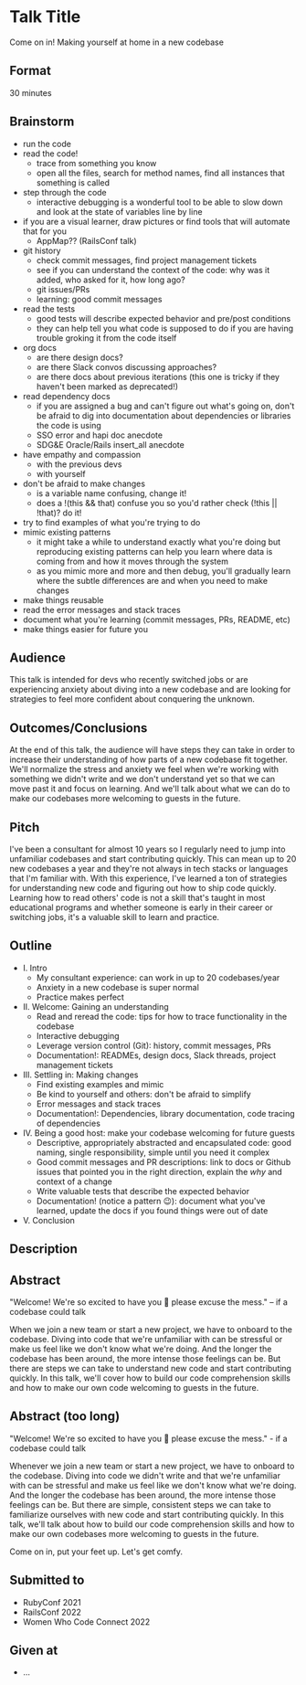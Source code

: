 # Talk Title
Come on in! Making yourself at home in a new codebase

## Format
30 minutes

## Brainstorm
- run the code
- read the code!
  - trace from something you know
  - open all the files, search for method names, find all instances that something is called
- step through the code
  - interactive debugging is a wonderful tool to be able to slow down and look at the state of variables line by line
- if you are a visual learner, draw pictures or find tools that will automate that for you
  - AppMap?? (RailsConf talk)
- git history
  - check commit messages, find project management tickets
  - see if you can understand the context of the code: why was it added, who asked for it, how long ago?
  - git issues/PRs  
  - learning: good commit messages
- read the tests
  - good tests will describe expected behavior and pre/post conditions
  - they can help tell you what code is supposed to do if you are having trouble groking it from the code itself
- org docs
  - are there design docs?
  - are there Slack convos discussing approaches?
  - are there docs about previous iterations (this one is tricky if they haven't been marked as deprecated!)
- read dependency docs
  - if you are assigned a bug and can't figure out what's going on, don't be afraid to dig into documentation about dependencies or libraries the code is using
  - SSO error and hapi doc anecdote
  - SDG&E Oracle/Rails insert_all anecdote
- have empathy and compassion
  - with the previous devs
  - with yourself
- don't be afraid to make changes
  - is a variable name confusing, change it!
  - does a !(this && that) confuse you so you'd rather check (!this || !that)? do it!
- try to find examples of what you're trying to do
- mimic existing patterns
  - it might take a while to understand exactly what you're doing but reproducing existing patterns can help you learn where data is coming from and how it moves through the system
  - as you mimic more and more and then debug, you'll gradually learn where the subtle differences are and when you need to make changes
- make things reusable
- read the error messages and stack traces
- document what you're learning (commit messages, PRs, README, etc)
- make things easier for future you

## Audience
This talk is intended for devs who recently switched jobs or are experiencing anxiety about diving into a new codebase and are looking for strategies to feel more confident about conquering the unknown.


## Outcomes/Conclusions
At the end of this talk, the audience will have steps they can take in order to increase their understanding of how parts of a new codebase fit together. We'll normalize the stress and anxiety we feel when we're working with something we didn't write and we don't understand yet so that we can move past it and focus on learning. And we'll talk about what we can do to make our codebases more welcoming to guests in the future.

## Pitch
I've been a consultant for almost 10 years so I regularly need to jump into unfamiliar codebases and start contributing quickly. This can mean up to 20 new codebases a year and they're not always in tech stacks or languages that I'm familiar with. With this experience, I've learned a ton of strategies for understanding new code and figuring out how to ship code quickly. Learning how to read others' code is not a skill that's taught in most educational programs and whether someone is early in their career or switching jobs, it's a valuable skill to learn and practice.


## Outline
- I. Intro
  - My consultant experience: can work in up to 20 codebases/year
  - Anxiety in a new codebase is super normal
  - Practice makes perfect
- II. Welcome: Gaining an understanding
  - Read and reread the code: tips for how to trace functionality in the codebase
  - Interactive debugging
  - Leverage version control (Git): history, commit messages, PRs
  - Documentation!: READMEs, design docs, Slack threads, project management tickets
- III. Settling in: Making changes
  - Find existing examples and mimic
  - Be kind to yourself and others: don't be afraid to simplify
  - Error messages and stack traces
  - Documentation!: Dependencies, library documentation, code tracing of dependencies
- IV. Being a good host: make your codebase welcoming for future guests
  - Descriptive, appropriately abstracted and encapsulated code: good naming, single responsibility, simple until you need it complex
  - Good commit messages and PR descriptions: link to docs or Github issues that pointed you in the right direction, explain the _why_ and context of a change
  - Write valuable tests that describe the expected behavior
  - Documentation! (notice a pattern 😉): document what you've learned, update the docs if you found things were out of date
- V. Conclusion


## Description


## Abstract

"Welcome! We're so excited to have you 🤗 please excuse the mess." – if a codebase could talk

When we join a new team or start a new project, we have to onboard to the codebase. Diving into code that we're unfamiliar with can be stressful or make us feel like we don't know what we're doing. And the longer the codebase has been around, the more intense those feelings can be. But there are steps we can take to understand new code and start contributing quickly. In this talk, we'll cover how to build our code comprehension skills and how to make our own code welcoming to guests in the future.

## Abstract (too long)
"Welcome! We're so excited to have you 🤗 please excuse the mess." - if a codebase could talk

Whenever we join a new team or start a new project, we have to onboard to the codebase. Diving into code we didn't write and that we're unfamiliar with can be stressful and make us feel like we don't know what we're doing. And the longer the codebase has been around, the more intense those feelings can be. But there are simple, consistent steps we can take to familiarize ourselves with new code and start contributing quickly. In this talk, we'll talk about how to build our code comprehension skills and how to make our own codebases more welcoming to guests in the future.

Come on in, put your feet up. Let's get comfy.


## Submitted to
- RubyConf 2021
- RailsConf 2022
- Women Who Code Connect 2022


## Given at
- ...
